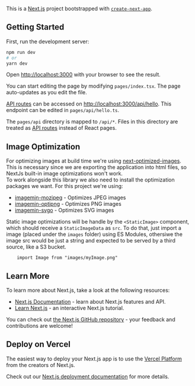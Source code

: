 This is a [Next.js](https://nextjs.org/) project bootstrapped with [`create-next-app`](https://github.com/vercel/next.js/tree/canary/packages/create-next-app).

## Getting Started

First, run the development server:

```bash
npm run dev
# or
yarn dev
```

Open [http://localhost:3000](http://localhost:3000) with your browser to see the result.

You can start editing the page by modifying `pages/index.tsx`. The page auto-updates as you edit the file.

[API routes](https://nextjs.org/docs/api-routes/introduction) can be accessed on [http://localhost:3000/api/hello](http://localhost:3000/api/hello). This endpoint can be edited in `pages/api/hello.ts`.

The `pages/api` directory is mapped to `/api/*`. Files in this directory are treated as [API routes](https://nextjs.org/docs/api-routes/introduction) instead of React pages.

## Image Optimization

For optimizing images at build time we're using [next-optimized-images](https://github.com/cyrilwanner/next-optimized-images). This is necessary since
we are exporting the application into html files, so NextJs built-in image optimizations won't work.  
To work alongside this library we also need to install the optimization packages we want. For this project we're using:  
- [imagemin-mozjpeg](https://www.npmjs.com/package/imagemin-mozjpeg) - Optimizes JPEG images
- [imagemin-optipng](https://www.npmjs.com/package/imagemin-optipng) - Optimizes PNG images
- [imagemin-svgo](https://www.npmjs.com/package/imagemin-svgo) - Optimizes SVG images

Static image optimizations will be handle by the `<StaticImage>` component, which should receive a `StaticImageData` as `src`. To do that, just import a image (placed under the `images` folder) using ES Modules, othersiwe the image src would be just a string and expected to be served by a third source, like a S3 bucket.

```
    import Image from "images/myImage.png"
```



## Learn More

To learn more about Next.js, take a look at the following resources:

- [Next.js Documentation](https://nextjs.org/docs) - learn about Next.js features and API.
- [Learn Next.js](https://nextjs.org/learn) - an interactive Next.js tutorial.

You can check out [the Next.js GitHub repository](https://github.com/vercel/next.js/) - your feedback and contributions are welcome!

## Deploy on Vercel

The easiest way to deploy your Next.js app is to use the [Vercel Platform](https://vercel.com/new?utm_medium=default-template&filter=next.js&utm_source=create-next-app&utm_campaign=create-next-app-readme) from the creators of Next.js.

Check out our [Next.js deployment documentation](https://nextjs.org/docs/deployment) for more details.
